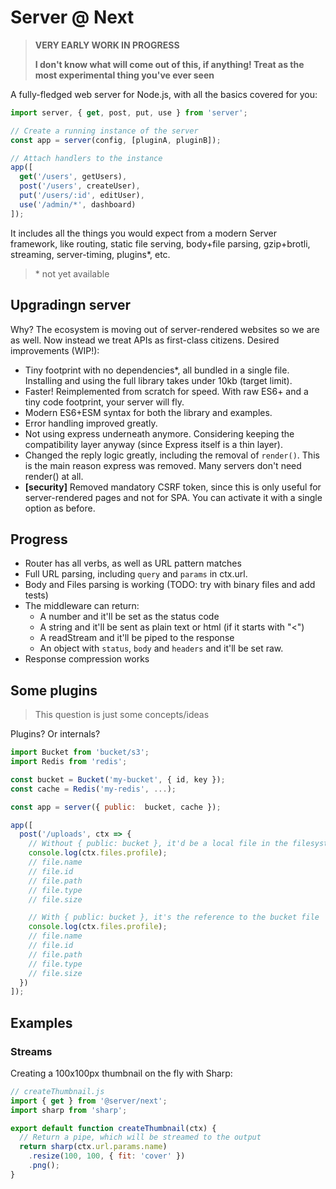 # Server @ Next

> **VERY EARLY WORK IN PROGRESS**
>
> **I don't know what will come out of this, if anything! Treat as the most experimental thing you've ever seen**

A fully-fledged web server for Node.js, with all the basics covered for you:

```js
import server, { get, post, put, use } from 'server';

// Create a running instance of the server
const app = server(config, [pluginA, pluginB]);

// Attach handlers to the instance
app([
  get('/users', getUsers),
  post('/users', createUser),
  put('/users/:id', editUser),
  use('/admin/*', dashboard)
]);
```

It includes all the things you would expect from a modern Server framework, like routing, static file serving, body+file parsing, gzip+brotli, streaming, server-timing, plugins\*, etc.

> \* not yet available

## Upgradingn server

Why? The ecosystem is moving out of server-rendered websites so we are as well. Now instead we treat APIs as first-class citizens. Desired improvements (WIP!):

- Tiny footprint with no dependencies\*, all bundled in a single file. Installing and using the full library takes under 10kb (target limit).
- Faster! Reimplemented from scratch for speed. With raw ES6+ and a tiny code footprint, your server will fly.
- Modern ES6+ESM syntax for both the library and examples.
- Error handling improved greatly.
- Not using express underneath anymore. Considering keeping the compatibility layer anyway (since Express itself is a thin layer).
- Changed the reply logic greatly, including the removal of `render()`. This is the main reason express was removed. Many servers don't need render() at all.
- **[security]** Removed mandatory CSRF token, since this is only useful for server-rendered pages and not for SPA. You can activate it with a single option as before.


## Progress

- Router has all verbs, as well as URL pattern matches
- Full URL parsing, including `query` and `params` in ctx.url.
- Body and Files parsing is working (TODO: try with binary files and add tests)
- The middleware can return:
  - A number and it'll be set as the status code
  - A string and it'll be sent as plain text or html (if it starts with "<")
  - A readStream and it'll be piped to the response
  - An object with `status`, `body` and `headers` and it'll be set raw.
- Response compression works


## Some plugins

> This question is just some concepts/ideas

Plugins? Or internals?

```js
import Bucket from 'bucket/s3';
import Redis from 'redis';

const bucket = Bucket('my-bucket', { id, key });
const cache = Redis('my-redis', ...);

const app = server({ public:  bucket, cache });

app([
  post('/uploads', ctx => {
    // Without { public: bucket }, it'd be a local file in the filesystem
    console.log(ctx.files.profile);
    // file.name
    // file.id
    // file.path
    // file.type
    // file.size

    // With { public: bucket }, it's the reference to the bucket file
    console.log(ctx.files.profile);
    // file.name
    // file.id
    // file.path
    // file.type
    // file.size
  })
]);
```


## Examples


### Streams

Creating a 100x100px thumbnail on the fly with Sharp:

```js
// createThumbnail.js
import { get } from '@server/next';
import sharp from 'sharp';

export default function createThumbnail(ctx) {
  // Return a pipe, which will be streamed to the output
  return sharp(ctx.url.params.name)
    .resize(100, 100, { fit: 'cover' })
    .png();
}
```
